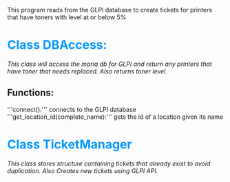This program reads from the GLPI database to create tickets for printers that have toners with level at or below 5%

# <span style="color:#0099ff">Class DBAccess:</span>

*This class will access the maria db for GLPI and return any printers that have toner that needs replaced.  Also returns toner level.*

## Functions:

'''connect():''' connects to the GLPI database <br>
'''get_location_id(complete_name):''' gets the id of a location given its name

# <span style="color:#0099ff">Class TicketManager</span>

*This class stores structure containing tickets that already exist to avoid duplication.  Also Creates new tickets using GLPI API.*